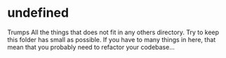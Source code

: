 # undefined

Trumps
All the things that does not fit in any others directory. Try to keep this folder has small as possible.
If you have to many things in here, that mean that you probably need to refactor your codebase...